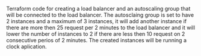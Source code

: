 Terraform code for creating a load balancer and an autoscaling group that will be connected to the load balancer. 
The autosclaing group is set to have 2 instances and a maximum of 3 instances, it will add another instance if there are more then 25 request per 2 minutes to the load balancer and it will lower the number of instances to 2 if there are less then 10 request on 2 consecutive perios of 2 minutes.
The created instances will be running a clock aplication.
